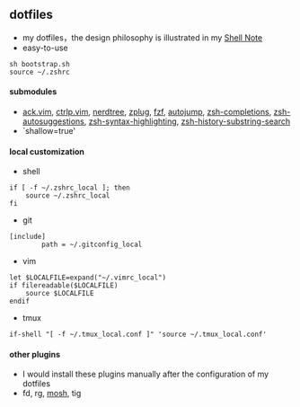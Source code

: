 ## dotfiles
* my dotfiles，the design philosophy is illustrated in my [Shell Note](https://github.com/huangrt01/CS-Notes/blob/master/Notes/Output/Shell-MIT-6-NULL.md)
* easy-to-use
```shell
sh bootstrap.sh
source ~/.zshrc
```

#### submodules
* [ack.vim](https://github.com/mileszs/ack.vim), [ctrlp.vim](https://github.com/ctrlpvim/ctrlp.vim), [nerdtree](https://github.com/preservim/nerdtree), [zplug](https://github.com/zplug/zplug), [fzf](https://github.com/junegunn/fzf), [autojump](https://github.com/wting/autojump.git), [zsh-completions](https://github.com/zsh-users/zsh-completions), [zsh-autosuggestions](https://github.com/zsh-users/zsh-autosuggestions), [zsh-syntax-highlighting](https://github.com/zsh-users/zsh-syntax-highlighting), [zsh-history-substring-search](https://github.com/zsh-users/zsh-history-substring-search)
* `shallow=true'

#### local customization
* shell
```shell
if [ -f ~/.zshrc_local ]; then
    source ~/.zshrc_local
fi
```

* git
```shell
[include]
        path = ~/.gitconfig_local
```
* vim
```shell
let $LOCALFILE=expand("~/.vimrc_local")
if filereadable($LOCALFILE)
    source $LOCALFILE
endif
```
* tmux
```shell
if-shell "[ -f ~/.tmux_local.conf ]" 'source ~/.tmux_local.conf'
```

#### other plugins
* I would install these plugins manually after the configuration of my dotfiles
* fd, rg, [mosh](https://mosh.org/#getting), tig

